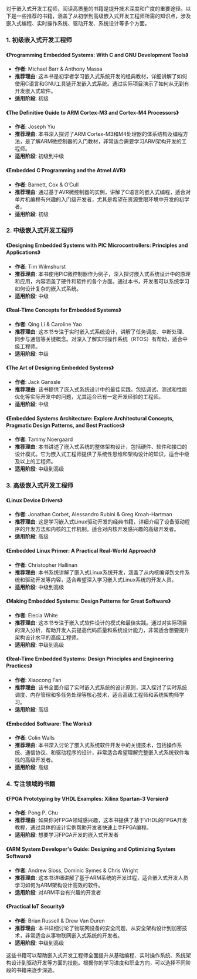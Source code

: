 对于嵌入式开发工程师，阅读高质量的书籍是提升技术深度和广度的重要途径。以下是一些推荐的书籍，涵盖了从初学到高级嵌入式开发工程师所需的知识点，涉及嵌入式编程、实时操作系统、驱动开发、系统设计等多个方面。

### **1. 初级嵌入式开发工程师**

#### **《Programming Embedded Systems: With C and GNU Development Tools》**

- **作者**: Michael Barr & Anthony Massa
- **推荐理由**: 这本书是初学者学习嵌入式系统开发的经典教材，详细讲解了如何使用C语言和GNU工具链开发嵌入式系统。通过实际项目演示了如何从无到有开发嵌入式软件。
- **适用阶段**: 初级

#### **《The Definitive Guide to ARM Cortex-M3 and Cortex-M4 Processors》**

- **作者**: Joseph Yiu
- **推荐理由**: 本书深入探讨了ARM Cortex-M3和M4处理器的体系结构及编程方法，是了解ARM微控制器的入门教材，非常适合需要学习ARM架构开发的工程师。
- **适用阶段**: 初级到中级

#### **《Embedded C Programming and the Atmel AVR》**

- **作者**: Barnett, Cox & O’Cull
- **推荐理由**: 通过基于AVR微控制器的实例，讲解了C语言的嵌入式编程，适合对单片机编程有兴趣的入门级开发者，尤其是希望在资源受限环境中开发的初学者。
- **适用阶段**: 初级

### **2. 中级嵌入式开发工程师**

#### **《Designing Embedded Systems with PIC Microcontrollers: Principles and Applications》**

- **作者**: Tim Wilmshurst
- **推荐理由**: 本书使用PIC微控制器作为例子，深入探讨嵌入式系统设计中的原理和应用，内容涵盖了硬件和软件的各个方面。通过本书，开发者可以系统学习如何设计复杂的嵌入式系统。
- **适用阶段**: 中级

#### **《Real-Time Concepts for Embedded Systems》**

- **作者**: Qing Li & Caroline Yao
- **推荐理由**: 这本书专注于实时嵌入式系统设计，讲解了任务调度、中断处理、同步与通信等关键概念。对深入了解实时操作系统（RTOS）有帮助，适合中级工程师。
- **适用阶段**: 中级

#### **《The Art of Designing Embedded Systems》**

- **作者**: Jack Ganssle
- **推荐理由**: 该书提供了嵌入式系统设计中的最佳实践，包括调试、测试和性能优化等实际开发中的问题，尤其适合已有一定开发经验的工程师。
- **适用阶段**: 中级

#### **《Embedded Systems Architecture: Explore Architectural Concepts, Pragmatic Design Patterns, and Best Practices》**

- **作者**: Tammy Noergaard
- **推荐理由**: 本书讲述了嵌入式系统的整体架构设计，包括硬件、软件和接口的设计模式。它为嵌入式工程师提供了系统性思维和架构设计的知识，适合中级及以上的工程师。
- **适用阶段**: 中级到高级

### **3. 高级嵌入式开发工程师**

#### **《Linux Device Drivers》**

- **作者**: Jonathan Corbet, Alessandro Rubini & Greg Kroah-Hartman
- **推荐理由**: 这是学习嵌入式Linux驱动开发的经典书籍，详细介绍了设备驱动程序的开发方法和内核的工作机制。适合对内核开发感兴趣的高级开发者。
- **适用阶段**: 高级

#### **《Embedded Linux Primer: A Practical Real-World Approach》**

- **作者**: Christopher Hallinan
- **推荐理由**: 本书系统讲解了嵌入式Linux系统开发，涵盖了从内核编译到文件系统和驱动开发等内容，适合希望深入学习嵌入式Linux系统的开发人员。
- **适用阶段**: 中级到高级

#### **《Making Embedded Systems: Design Patterns for Great Software》**

- **作者**: Elecia White
- **推荐理由**: 这本书专注于嵌入式软件设计的模式和最佳实践。通过对实际项目的深入分析，帮助开发人员提高代码质量和系统设计能力，非常适合想要提升架构设计水平的高级工程师。
- **适用阶段**: 中级到高级

#### **《Real-Time Embedded Systems: Design Principles and Engineering Practices》**

- **作者**: Xiaocong Fan
- **推荐理由**: 该书全面介绍了实时嵌入式系统的设计原则，深入探讨了实时系统调度、内存管理和多任务处理等核心技术，适合高级工程师和系统架构师学习。
- **适用阶段**: 高级

#### **《Embedded Software: The Works》**

- **作者**: Colin Walls
- **推荐理由**: 本书深入讨论了嵌入式系统软件开发中的关键技术，包括操作系统、通信协议、和驱动程序的设计，非常适合希望理解完整嵌入式系统软件堆栈的高级开发者。
- **适用阶段**: 高级

### **4. 专注领域的书籍**

#### **《FPGA Prototyping by VHDL Examples: Xilinx Spartan-3 Version》**

- **作者**: Pong P. Chu
- **推荐理由**: 如果你对FPGA领域感兴趣，这本书提供了基于VHDL的FPGA开发教程，通过具体的设计实例帮助开发者快速上手FPGA编程。
- **适用阶段**: 想要学习FPGA开发的嵌入式开发者

#### **《ARM System Developer's Guide: Designing and Optimizing System Software》**

- **作者**: Andrew Sloss, Dominic Symes & Chris Wright
- **推荐理由**: 这本书详细讲解了基于ARM系统的开发过程，适合嵌入式开发人员学习如何为ARM架构设计高效的软件。
- **适用阶段**: 对ARM平台有兴趣的开发者

#### **《Practical IoT Security》**

- **作者**: Brian Russell & Drew Van Duren
- **推荐理由**: 本书详细讨论了物联网设备的安全问题，从安全架构设计到加密技术，非常适合从事物联网嵌入式系统的开发者。
- **适用阶段**: 中级到高级

这些书籍可以帮助嵌入式开发工程师全面提升从基础编程、实时操作系统、系统架构设计到驱动开发等方面的技能。根据你的学习进度和职业方向，可以选择不同阶段的书籍来逐步深造。